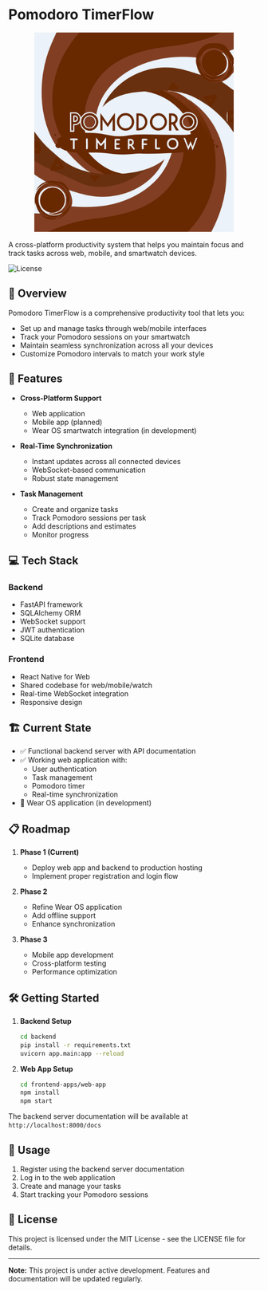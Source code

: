 # Pomodoro TimerFlow

<div align="center">
  <img src="logo.png" alt="Pomodoro TimerFlow Logo" width="400">
</div>

A cross-platform productivity system that helps you maintain focus and track tasks across web, mobile, and smartwatch devices.

![License](https://img.shields.io/badge/license-MIT-blue.svg)

## 🎯 Overview

Pomodoro TimerFlow is a comprehensive productivity tool that lets you:
- Set up and manage tasks through web/mobile interfaces
- Track your Pomodoro sessions on your smartwatch
- Maintain seamless synchronization across all your devices
- Customize Pomodoro intervals to match your work style

## 🚀 Features

- **Cross-Platform Support**
  - Web application
  - Mobile app (planned)
  - Wear OS smartwatch integration (in development)

- **Real-Time Synchronization**
  - Instant updates across all connected devices
  - WebSocket-based communication
  - Robust state management

- **Task Management**
  - Create and organize tasks
  - Track Pomodoro sessions per task
  - Add descriptions and estimates
  - Monitor progress

## 💻 Tech Stack

### Backend
- FastAPI framework
- SQLAlchemy ORM
- WebSocket support
- JWT authentication
- SQLite database

### Frontend
- React Native for Web
- Shared codebase for web/mobile/watch
- Real-time WebSocket integration
- Responsive design

## 🏗️ Current State

- ✅ Functional backend server with API documentation
- ✅ Working web application with:
  - User authentication
  - Task management
  - Pomodoro timer
  - Real-time synchronization
- 🚧 Wear OS application (in development)

## 📋 Roadmap

1. **Phase 1 (Current)**
   - Deploy web app and backend to production hosting
   - Implement proper registration and login flow

2. **Phase 2**
   - Refine Wear OS application
   - Add offline support
   - Enhance synchronization

3. **Phase 3**
   - Mobile app development
   - Cross-platform testing
   - Performance optimization

## 🛠️ Getting Started

1. **Backend Setup**
   ```bash
   cd backend
   pip install -r requirements.txt
   uvicorn app.main:app --reload
   ```

2. **Web App Setup**
   ```bash
   cd frontend-apps/web-app
   npm install
   npm start
   ```

The backend server documentation will be available at `http://localhost:8000/docs`

## 📱 Usage

1. Register using the backend server documentation
2. Log in to the web application
3. Create and manage your tasks
4. Start tracking your Pomodoro sessions

## 📝 License

This project is licensed under the MIT License - see the LICENSE file for details.

---

**Note:** This project is under active development. Features and documentation will be updated regularly.